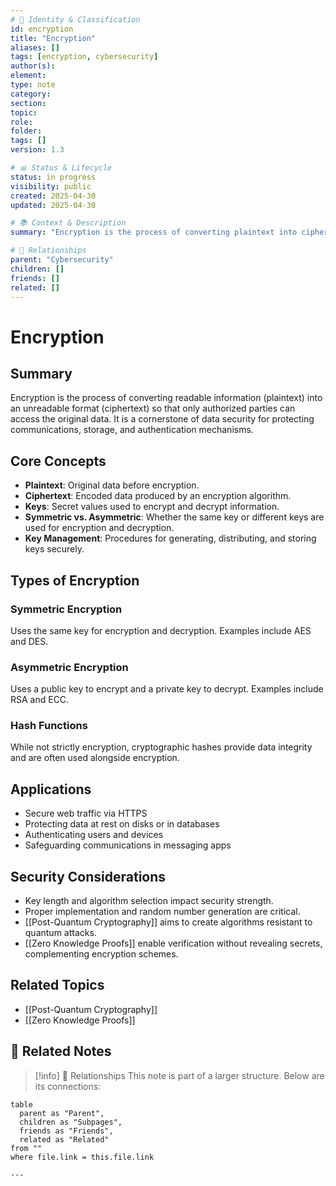 ```yaml
---
# 📄 Identity & Classification
id: encryption
title: "Encryption"
aliases: []
tags: [encryption, cybersecurity]
author(s):
element:
type: note
category:
section:
topic:
role:
folder:
tags: []
version: 1.3

# 📊 Status & Lifecycle
status: in progress
visibility: public
created: 2025-04-30
updated: 2025-04-30

# 📚 Context & Description
summary: "Encryption is the process of converting plaintext into ciphertext so that only authorized parties can access the original data."

# 🧱 Relationships
parent: "Cybersecurity"
children: []
friends: []
related: []
---
```

# Encryption

## Summary
Encryption is the process of converting readable information (plaintext) into an unreadable format (ciphertext) so that only authorized parties can access the original data. It is a cornerstone of data security for protecting communications, storage, and authentication mechanisms.

## Core Concepts
- **Plaintext**: Original data before encryption.
- **Ciphertext**: Encoded data produced by an encryption algorithm.
- **Keys**: Secret values used to encrypt and decrypt information.
- **Symmetric vs. Asymmetric**: Whether the same key or different keys are used for encryption and decryption.
- **Key Management**: Procedures for generating, distributing, and storing keys securely.

## Types of Encryption
### Symmetric Encryption
Uses the same key for encryption and decryption. Examples include AES and DES.

### Asymmetric Encryption
Uses a public key to encrypt and a private key to decrypt. Examples include RSA and ECC.

### Hash Functions
While not strictly encryption, cryptographic hashes provide data integrity and are often used alongside encryption.

## Applications
- Secure web traffic via HTTPS
- Protecting data at rest on disks or in databases
- Authenticating users and devices
- Safeguarding communications in messaging apps

## Security Considerations
- Key length and algorithm selection impact security strength.
- Proper implementation and random number generation are critical.
- [[Post-Quantum Cryptography]] aims to create algorithms resistant to quantum attacks.
- [[Zero Knowledge Proofs]] enable verification without revealing secrets, complementing encryption schemes.

## Related Topics
- [[Post-Quantum Cryptography]]
- [[Zero Knowledge Proofs]]

## 🔗 Related Notes

> [!info] 🧠 Relationships
> This note is part of a larger structure. Below are its connections:

```dataview
table
  parent as "Parent",
  children as "Subpages",
  friends as "Friends",
  related as "Related"
from ""
where file.link = this.file.link

---
